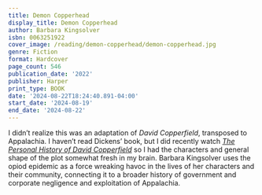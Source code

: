 ```yaml
---
title: Demon Copperhead
display_title: Demon Copperhead
author: Barbara Kingsolver
isbn: 0063251922
cover_image: /reading/demon-copperhead/demon-copperhead.jpg
genre: Fiction
format: Hardcover
page_count: 546
publication_date: '2022'
publisher: Harper
print_type: BOOK
date: '2024-08-22T18:24:40.891-04:00'
start_date: '2024-08-19'
end_date: '2024-08-22'
---
```


I didn’t realize this was an adaptation of *David Copperfield*, transposed to Appalachia. I haven’t read Dickens’ book, but I did recently watch [*The Personal History of David Copperfield*](https://letterboxd.com/dirtystylus/film/the-personal-history-of-david-copperfield/) so I had the characters and general shape of the plot somewhat fresh in my brain. Barbara Kingsolver uses the opiod epidemic as a force wreaking havoc in the lives of her characters and their community, connecting it to a broader history of government and corporate negligence and exploitation of Appalachia.
